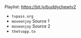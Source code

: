 Playlist: https://bit.ly/buddychewtv2
- `tvpass.org`
- `moveonjoy` Source 1
- `moveonjoy` Source 2
- `thetvapp.to`
